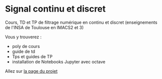 # Signal continu et discret

Cours, TD et TP de filtrage numérique en continu et discret (enseignements de l'INSA de Toulouse en IMACS2 et 3)

Vous y trouverez :
- poly de cours
- guide de td
- Tps et guides de TP
- installation de Notebooks Jupyter avec octave


Allez sur [la page du projet](https://balaise31.github.io/Signal/index.html)


